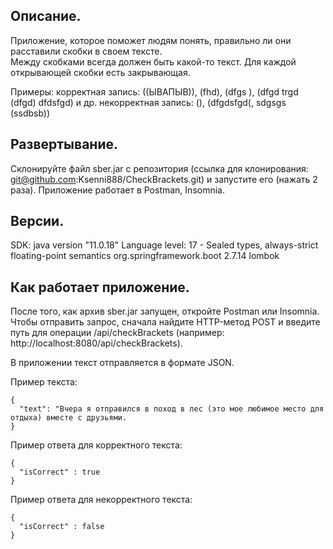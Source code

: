 Описание.
-----------------------------------------------------------------------------------------
Приложение, которое поможет людям понять, правильно ли они расставили скобки в своем тексте.  
Между скобками всегда должен быть какой-то текст. 
Для каждой открывающей скобки есть закрывающая.
   
Примеры: 
корректная запись: ((ЫВАПЫВ)), (fhd), (dfgs   ), (dfgd trgd (dfgd) dfdsfgd) и др. 
некорректная запись: (), (dfgdsfgd(, sdgsgs (ssdbsb)) 

Развертывание.
-----------------------------------------------------------------------------------------
Склонируйте файл sber.jar с репозитория (ссылка для клонирования: git@github.com:Ksenni888/CheckBrackets.git) и запустите его (нажать 2 раза). 
Приложение работает в Postman, Insomnia.

Версии. 
-----------------------------------------------------------------------------------------
SDK: java version "11.0.18"
Language level: 17 - Sealed types, always-strict floating-point semantics
org.springframework.boot 2.7.14
lombok

Как работает приложение.
-----------------------------------------------------------------------------------------
После того, как архив sber.jar запущен, откройте Postman или Insomnia.
Чтобы отправить запрос, сначала найдите HTTP-метод POST и введите путь для операции /api/checkBrackets (например: http://localhost:8080/api/checkBrackets).

В приложении текст отправляется в формате JSON.

Пример текста: 
```
{
  "text": "Вчера я отправился в поход в лес (это мое любимое место для отдыха) вместе с друзьями.
} 
```

Пример ответа для корректного текста:
```
{
  "isCorrect" : true
}
```

Пример ответа для некорректного текста:
```
{
  "isCorrect" : false
}
```

